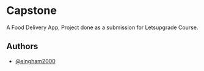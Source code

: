 
# Capstone

A Food Delivery App, Project done as a submission for Letsupgrade Course.


## Authors

- [@singham2000](https://github.com/singham2000)

